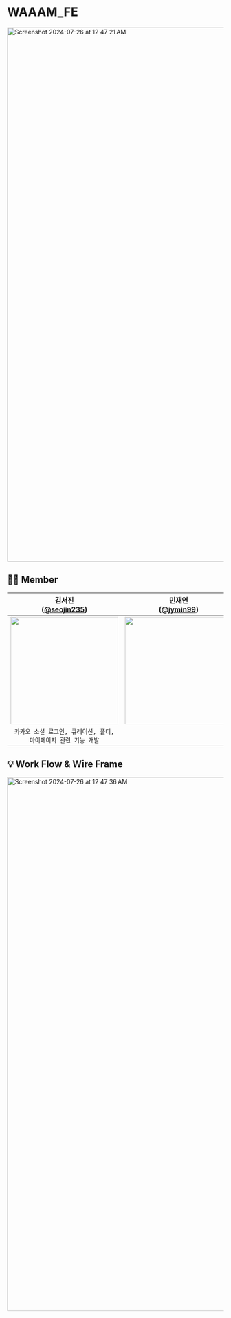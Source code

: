 # WAAAM_FE
<img width="1243" alt="Screenshot 2024-07-26 at 12 47 21 AM" src="https://github.com/user-attachments/assets/9665b9ce-25da-49ef-a532-3ae6893748c0">

## 🧚‍♀️ Member 
| 김서진<br/>([@seojin235](https://github.com/seojin235)) | 민재연<br/>([@jymin99](https://github.com/jymin99)) |
| :---: | :---: |
| <img width="250" src="https://avatars.githubusercontent.com/u/141928266?v=4"/> | <img width="250" src="https://avatars.githubusercontent.com/u/73513813?v=4"/> | <img width="250" src="https://avatars.githubusercontent.com/u/58183216?v=4"/> |
| `카카오 소셜 로그인, 큐레이션, 폴더, 마이페이지 관련 기능 개발`  | |

## 💡 Work Flow & Wire Frame
<img width="1242" alt="Screenshot 2024-07-26 at 12 47 36 AM" src="https://github.com/user-attachments/assets/2bb7ad60-f2c7-4346-98e6-9cc784c105ff">

